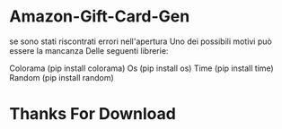 # Amazon-Gift-Card-Gen

se sono stati riscontrati errori nell'apertura
Uno dei possibili motivi può essere la mancanza
Delle seguenti librerie:

Colorama (pip install colorama)
Os (pip install os)
Time (pip install time)
Random (pip install random)

# Thanks For Download

